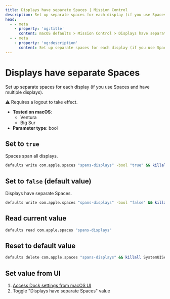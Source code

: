 ```yaml
---
title: Displays have separate Spaces | Mission Control
description: Set up separate spaces for each display (if you use Spaces and have multiple displays).
head:
  - - meta
    - property: 'og:title'
      content: macOS defaults > Mission Control > Displays have separate Spaces
  - - meta
    - property: 'og:description'
      content: Set up separate spaces for each display (if you use Spaces and have multiple displays).
---
```


# Displays have separate Spaces

Set up separate spaces for each display (if you use Spaces and have multiple displays).

⚠️ Requires a logout to take effect.

- **Tested on macOS**:
  - Ventura
  - Big Sur
- **Parameter type**: bool

## Set to `true`

Spaces span all displays.

```bash
defaults write com.apple.spaces "spans-displays" -bool "true" && killall SystemUIServer
```

## Set to `false` (default value)

Displays have separate Spaces.

```bash
defaults write com.apple.spaces "spans-displays" -bool "false" && killall SystemUIServer
```

## Read current value

```bash
defaults read com.apple.spaces "spans-displays"
```

## Reset to default value

```bash
defaults delete com.apple.spaces "spans-displays" && killall SystemUIServer
```

## Set value from UI

1. <a href="x-apple.systempreferences:com.apple.preference.dock?WindowsApps">Access Dock settings from macOS UI</a>
2. Toggle "Displays have separate Spaces" value

